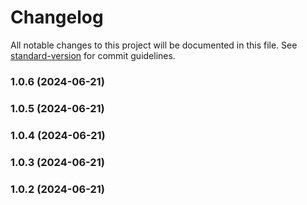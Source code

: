 # Changelog

All notable changes to this project will be documented in this file. See [standard-version](https://github.com/conventional-changelog/standard-version) for commit guidelines.

### 1.0.6 (2024-06-21)

### 1.0.5 (2024-06-21)

### 1.0.4 (2024-06-21)

### 1.0.3 (2024-06-21)

### 1.0.2 (2024-06-21)
